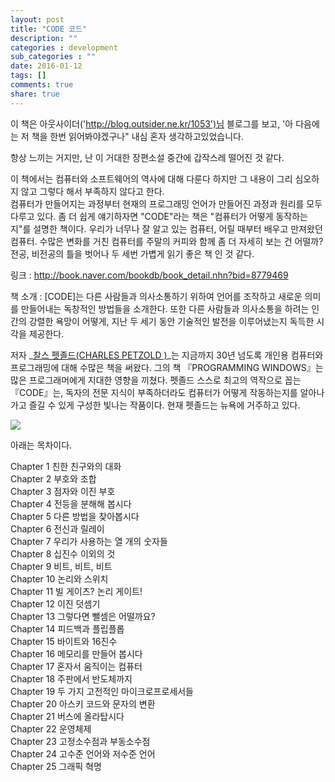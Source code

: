 ```yaml
---
layout: post
title: "CODE 코드"
description: ""
categories : development
sub_categories : ""
date: 2016-01-12
tags: []
comments: true
share: true
---
```


이 책은 아웃사이더('http://blog.outsider.ne.kr/1053')님 블로그를 보고, '아 다음에는 저 책을 한번
읽어봐야겠구나" 내심 혼자 생각하고있었습니다.

항상 느끼는 거지만, 난 이 거대한 장편소설 중간에 갑작스레 떨어진 것 같다.

  

이 책에서는 컴퓨터와 소프트웨어의 역사에 대해 다룬다 하지만 그 내용이 그리 심오하지 않고 그렇다 해서 부족하지 않다고 한다.  
컴퓨터가 만들어지는 과정부터 현재의 프로그래밍 언어가 만들어진 과정과 원리를 모두 다루고 있다. 좀 더 쉽게 얘기하자면 "CODE"라는 책은
"컴퓨터가 어떻게 동작하는지"를 설명한 책이다. 우리가 너무나 잘 알고 있는 컴퓨터, 어릴 때부터 배우고 만져왔던 컴퓨터. 수많은 변화를
거친 컴퓨터를 주말의 커피와 함께 좀 더 자세히 보는 건 어떨까? 전공, 비전공의 틀을 벗어나 두 세번 가볍게 읽기 좋은 책 인 것 같다.

  

링크 : http://book.naver.com/bookdb/book_detail.nhn?bid=8779469

책 소개 : [CODE]는 다른 사람들과 의사소통하기 위하여 언어를 조작하고 새로운 의미를 만들어내는 독창적인 방법들을 소개한다. 또한 다른
사람들과 의사소통을 하려는 인간의 강렬한 욕망이 어떻게, 지난 두 세기 동안 기술적인 발전을 이루어냈는지 독득한 시각을 제공한다.

  

저자 _[찰스 펫졸드(CHARLES PETZOLD )](http://charlespetzold.com/)_는 지금까지 30년 넘도록 개인용
컴퓨터와 프로그래밍에 대해 수많은 책을 써왔다. 그의 책 『PROGRAMMING WINDOWS』는 많은 프로그래머에게 지대한 영향을 끼쳤다.
펫졸드 스스로 최고의 역작으로 꼽는 『CODE』는, 독자의 전문 지식이 부족하더라도 컴퓨터가 어떻게 작동하는지를 알아나가고 즐길 수 있게
구성한 빛나는 작품이다. 현재 펫졸드는 뉴욕에 거주하고 있다.

  

![](/assets/images/posts/483/2253753E5959B19C377FC5.JPEG)

  

  

아래는 목차이다.

  

Chapter 1 친한 친구와의 대화  
Chapter 2 부호와 조합  
Chapter 3 점자와 이진 부호  
Chapter 4 전등을 분해해 봅시다  
Chapter 5 다른 방법을 찾아봅시다  
Chapter 6 전신과 릴레이  
Chapter 7 우리가 사용하는 열 개의 숫자들  
Chapter 8 십진수 이외의 것  
Chapter 9 비트, 비트, 비트  
Chapter 10 논리와 스위치  
Chapter 11 빌 게이츠? 논리 게이트!  
Chapter 12 이진 덧셈기  
Chapter 13 그렇다면 뺄셈은 어떨까요?  
Chapter 14 피드백과 플립플롭  
Chapter 15 바이트와 16진수  
Chapter 16 메모리를 만들어 봅시다  
Chapter 17 혼자서 움직이는 컴퓨터  
Chapter 18 주판에서 반도체까지  
Chapter 19 두 가지 고전적인 마이크로프로세서들  
Chapter 20 아스키 코드와 문자의 변환  
Chapter 21 버스에 올라탑시다  
Chapter 22 운영체제  
Chapter 23 고정소수점과 부동소수점  
Chapter 24 고수준 언어와 저수준 언어  
Chapter 25 그래픽 혁명  

